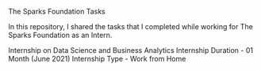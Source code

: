 The Sparks Foundation Tasks

In this repository, I shared the tasks that I completed while working for The Sparks Foundation as an Intern.

Internship on Data Science and Business Analytics
Internship Duration - 01 Month (June 2021)
Internship Type - Work from Home
